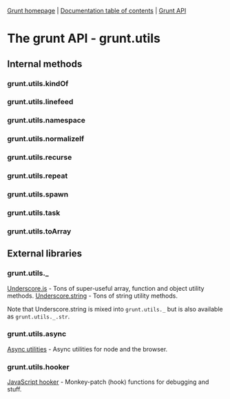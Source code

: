 [Grunt homepage](https://github.com/cowboy/grunt) | [Documentation table of contents](toc.md) | [Grunt API](api.md)

# The grunt API - grunt.utils


## Internal methods


### grunt.utils.kindOf


### grunt.utils.linefeed


### grunt.utils.namespace


### grunt.utils.normalizelf


### grunt.utils.recurse


### grunt.utils.repeat


### grunt.utils.spawn


### grunt.utils.task


### grunt.utils.toArray


## External libraries

### grunt.utils._
[Underscore.js](http://underscorejs.org/) - Tons of super-useful array, function and object utility methods.
[Underscore.string](https://github.com/epeli/underscore.string) - Tons of string utility methods.

Note that Underscore.string is mixed into `grunt.utils._` but is also available as `grunt.utils._.str`.

### grunt.utils.async
[Async utilities](https://github.com/caolan/async) - Async utilities for node and the browser.

### grunt.utils.hooker
[JavaScript hooker](https://github.com/cowboy/javascript-hooker) - Monkey-patch (hook) functions for debugging and stuff.

